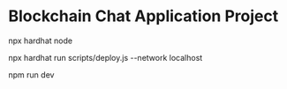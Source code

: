# Blockchain Chat Application Project

npx hardhat node

npx hardhat run scripts/deploy.js --network localhost

npm run dev
